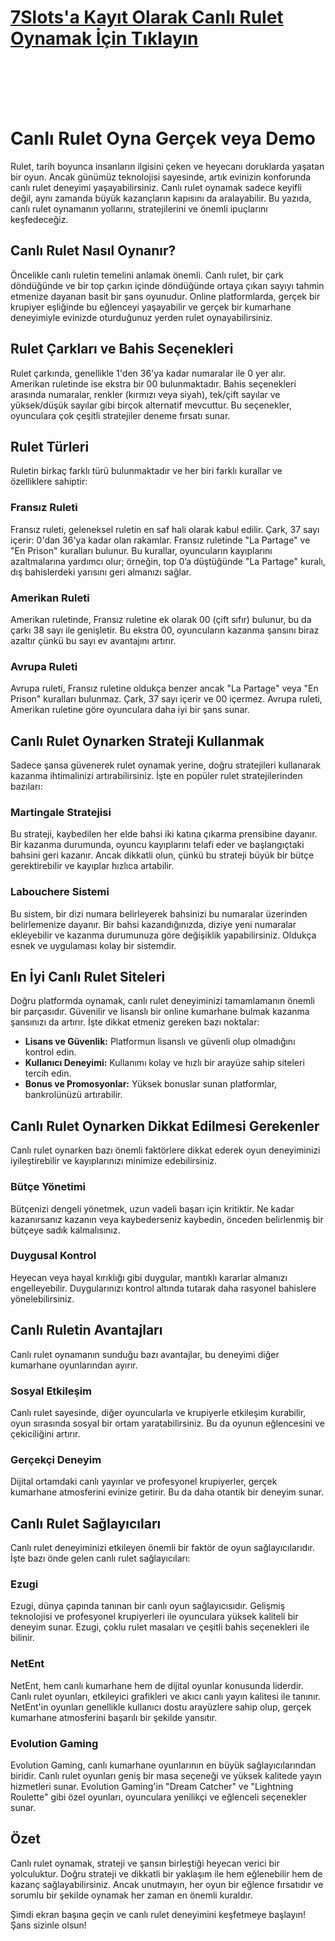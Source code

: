 # [7Slots'a Kayıt Olarak Canlı Rulet Oynamak İçin Tıklayın](https://cutt.ly/seEAUXzC)
<br>
<br>
<br>
<br>

# Canlı Rulet Oyna Gerçek veya Demo

Rulet, tarih boyunca insanların ilgisini çeken ve heyecanı doruklarda yaşatan bir oyun. Ancak günümüz teknolojisi sayesinde, artık evinizin konforunda canlı rulet deneyimi yaşayabilirsiniz. Canlı rulet oynamak sadece keyifli değil, aynı zamanda büyük kazançların kapısını da aralayabilir. Bu yazıda, canlı rulet oynamanın yollarını, stratejilerini ve önemli ipuçlarını keşfedeceğiz.

## Canlı Rulet Nasıl Oynanır?

Öncelikle canlı ruletin temelini anlamak önemli. Canlı rulet, bir çark döndüğünde ve bir top çarkın içinde döndüğünde ortaya çıkan sayıyı tahmin etmenize dayanan basit bir şans oyunudur. Online platformlarda, gerçek bir krupiyer eşliğinde bu eğlenceyi yaşayabilir ve gerçek bir kumarhane deneyimiyle evinizde oturduğunuz yerden rulet oynayabilirsiniz.

## Rulet Çarkları ve Bahis Seçenekleri

Rulet çarkında, genellikle 1'den 36'ya kadar numaralar ile 0 yer alır. Amerikan ruletinde ise ekstra bir 00 bulunmaktadır. Bahis seçenekleri arasında numaralar, renkler (kırmızı veya siyah), tek/çift sayılar ve yüksek/düşük sayılar gibi birçok alternatif mevcuttur. Bu seçenekler, oyunculara çok çeşitli stratejiler deneme fırsatı sunar.

## Rulet Türleri

Ruletin birkaç farklı türü bulunmaktadır ve her biri farklı kurallar ve özelliklere sahiptir:

### Fransız Ruleti

Fransız ruleti, geleneksel ruletin en saf hali olarak kabul edilir. Çark, 37 sayı içerir: 0'dan 36'ya kadar olan rakamlar. Fransız ruletinde "La Partage" ve "En Prison" kuralları bulunur. Bu kurallar, oyuncuların kayıplarını azaltmalarına yardımcı olur; örneğin, top 0’a düştüğünde "La Partage" kuralı, dış bahislerdeki yarısını geri almanızı sağlar.

### Amerikan Ruleti

Amerikan ruletinde, Fransız ruletine ek olarak 00 (çift sıfır) bulunur, bu da çarkı 38 sayı ile genişletir. Bu ekstra 00, oyuncuların kazanma şansını biraz azaltır çünkü bu sayı ev avantajını artırır.

### Avrupa Ruleti

Avrupa ruleti, Fransız ruletine oldukça benzer ancak "La Partage" veya "En Prison" kuralları bulunmaz. Çark, 37 sayı içerir ve 00 içermez. Avrupa ruleti, Amerikan ruletine göre oyunculara daha iyi bir şans sunar.

## Canlı Rulet Oynarken Strateji Kullanmak

Sadece şansa güvenerek rulet oynamak yerine, doğru stratejileri kullanarak kazanma ihtimalinizi artırabilirsiniz. İşte en popüler rulet stratejilerinden bazıları:

### Martingale Stratejisi

Bu strateji, kaybedilen her elde bahsi iki katına çıkarma prensibine dayanır. Bir kazanma durumunda, oyuncu kayıplarını telafi eder ve başlangıçtaki bahsini geri kazanır. Ancak dikkatli olun, çünkü bu strateji büyük bir bütçe gerektirebilir ve kayıplar hızlıca artabilir.

### Labouchere Sistemi

Bu sistem, bir dizi numara belirleyerek bahsinizi bu numaralar üzerinden belirlemenize dayanır. Bir bahsi kazandığınızda, diziye yeni numaralar ekleyebilir ve kazanma durumunuza göre değişiklik yapabilirsiniz. Oldukça esnek ve uygulaması kolay bir sistemdir.

## En İyi Canlı Rulet Siteleri

Doğru platformda oynamak, canlı rulet deneyiminizi tamamlamanın önemli bir parçasıdır. Güvenilir ve lisanslı bir online kumarhane bulmak kazanma şansınızı da artırır. İşte dikkat etmeniz gereken bazı noktalar:

* **Lisans ve Güvenlik:** Platformun lisanslı ve güvenli olup olmadığını kontrol edin.
* **Kullanıcı Deneyimi:** Kullanımı kolay ve hızlı bir arayüze sahip siteleri tercih edin.
* **Bonus ve Promosyonlar:** Yüksek bonuslar sunan platformlar, bankrolünüzü artırabilir.

## Canlı Rulet Oynarken Dikkat Edilmesi Gerekenler

Canlı rulet oynarken bazı önemli faktörlere dikkat ederek oyun deneyiminizi iyileştirebilir ve kayıplarınızı minimize edebilirsiniz.

### Bütçe Yönetimi

Bütçenizi dengeli yönetmek, uzun vadeli başarı için kritiktir. Ne kadar kazanırsanız kazanın veya kaybederseniz kaybedin, önceden belirlenmiş bir bütçeye sadık kalmalısınız.

### Duygusal Kontrol

Heyecan veya hayal kırıklığı gibi duygular, mantıklı kararlar almanızı engelleyebilir. Duygularınızı kontrol altında tutarak daha rasyonel bahislere yönelebilirsiniz.

## Canlı Ruletin Avantajları

Canlı rulet oynamanın sunduğu bazı avantajlar, bu deneyimi diğer kumarhane oyunlarından ayırır.

### Sosyal Etkileşim

Canlı rulet sayesinde, diğer oyuncularla ve krupiyerle etkileşim kurabilir, oyun sırasında sosyal bir ortam yaratabilirsiniz. Bu da oyunun eğlencesini ve çekiciliğini artırır.

### Gerçekçi Deneyim

Dijital ortamdaki canlı yayınlar ve profesyonel krupiyerler, gerçek kumarhane atmosferini evinize getirir. Bu da daha otantik bir deneyim sunar.

## Canlı Rulet Sağlayıcıları

Canlı rulet deneyiminizi etkileyen önemli bir faktör de oyun sağlayıcılarıdır. İşte bazı önde gelen canlı rulet sağlayıcıları:

### Ezugi

Ezugi, dünya çapında tanınan bir canlı oyun sağlayıcısıdır. Gelişmiş teknolojisi ve profesyonel krupiyerleri ile oyunculara yüksek kaliteli bir deneyim sunar. Ezugi, çoklu rulet masaları ve çeşitli bahis seçenekleri ile bilinir.

### NetEnt

NetEnt, hem canlı kumarhane hem de dijital oyunlar konusunda liderdir. Canlı rulet oyunları, etkileyici grafikleri ve akıcı canlı yayın kalitesi ile tanınır. NetEnt'in oyunları genellikle kullanıcı dostu arayüzlere sahip olup, gerçek kumarhane atmosferini başarılı bir şekilde yansıtır.

### Evolution Gaming

Evolution Gaming, canlı kumarhane oyunlarının en büyük sağlayıcılarından biridir. Canlı rulet oyunları geniş bir masa seçeneği ve yüksek kalitede yayın hizmetleri sunar. Evolution Gaming'in "Dream Catcher" ve "Lightning Roulette" gibi özel oyunları, oyunculara yenilikçi ve eğlenceli seçenekler sunar.

## Özet

Canlı rulet oynamak, strateji ve şansın birleştiği heyecan verici bir yolculuktur. Doğru strateji ve dikkatli bir yaklaşım ile hem eğlenebilir hem de kazanç sağlayabilirsiniz. Ancak unutmayın, her oyun bir eğlence fırsatıdır ve sorumlu bir şekilde oynamak her zaman en önemli kuraldır.

Şimdi ekran başına geçin ve canlı rulet deneyimini keşfetmeye başlayın! Şans sizinle olsun!

